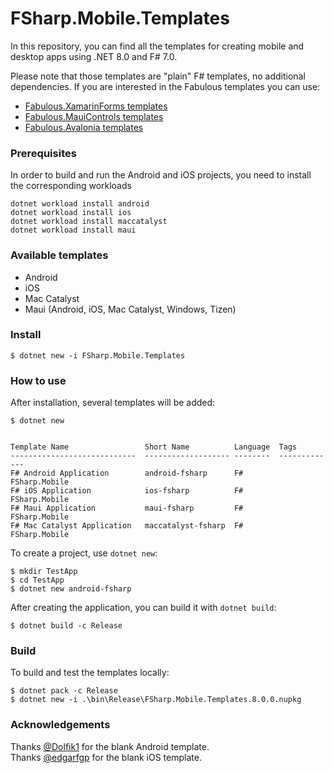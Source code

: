 # FSharp.Mobile.Templates

In this repository, you can find all the templates for creating mobile and desktop apps using .NET 8.0 and F# 7.0.

Please note that those templates are "plain" F# templates, no additional dependencies. If you are interested in the Fabulous templates you can use:

- [Fabulous.XamarinForms templates](https://github.com/fabulous-dev/Fabulous.XamarinForms)
- [Fabulous.MauiControls templates](https://github.com/fabulous-dev/Fabulous.MauiControls)
- [Fabulous.Avalonia templates](https://github.com/fabulous-dev/Fabulous.Avalonia)

### Prerequisites
In order to build and run the Android and iOS projects, you need to install the corresponding workloads
```
dotnet workload install android
dotnet workload install ios
dotnet workload install maccatalyst
dotnet workload install maui
```

### Available templates
- Android
- iOS
- Mac Catalyst
- Maui (Android, iOS, Mac Catalyst, Windows, Tizen)

### Install

```
$ dotnet new -i FSharp.Mobile.Templates
```

### How to use

After installation, several templates will be added:

```
$ dotnet new


Template Name                 Short Name          Language  Tags         
----------------------------  ------------------- --------  -------------
F# Android Application        android-fsharp      F#        FSharp.Mobile
F# iOS Application            ios-fsharp          F#        FSharp.Mobile
F# Maui Application           maui-fsharp         F#        FSharp.Mobile
F# Mac Catalyst Application   maccatalyst-fsharp  F#        FSharp.Mobile
```

To create a project, use `dotnet new`:

```
$ mkdir TestApp
$ cd TestApp
$ dotnet new android-fsharp
```

After creating the application, you can build it with `dotnet build`:

```
$ dotnet build -c Release
```

### Build

To build and test the templates locally:

```
$ dotnet pack -c Release
$ dotnet new -i .\bin\Release\FSharp.Mobile.Templates.8.0.0.nupkg
```

### Acknowledgements

Thanks [@Dolfik1](https://github.com/Dolfik1) for the blank Android template.  
Thanks [@edgarfgp](https://github.com/edgarfgp) for the blank iOS template.

